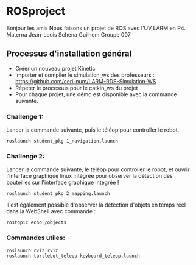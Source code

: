 # ROSproject

Bonjour les amis
Nous faisons un projet de ROS avec l'UV LARM en P4.
Materna Jean-Louis
Schena Guilhem
Groupe 007

## Processus d'installation général

* Créer un nouveau projet Kinetic
* Importer et compiler le simulation_ws des professeurs : https://github.com/ceri-num/LARM-RDS-Simulation-WS
* Répeter le processus pour le catkin_ws du projet
* Pour chaque projet, une démo est disponible avec la commande suivante.

### Challenge 1:

Lancer la commande suivante, puis le téléop pour controller le robot.

````
roslaunch student_pkg 1_navigation.launch
````

### Challenge 2:

Lancer la commande suivante, le téléop pour controller le robot, et ouvrir l'interface graphique linux intégrée pour observer la détection des bouteilles sur l'interface graphique intégrée !

````
roslaunch student_pkg 2_mapping.launch
````

Il est également possible d'observer la détection d'objets en temps réel dans la WebShell avec commande :
````
rostopic echo /objects
````

### Commandes utiles:

````
roslaunch rviz rviz
roslaunch turtlebot_teleop keyboard_teleop.launch
````
